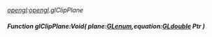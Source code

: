 _[opengl](../../modules/opengl/opengl-module.md):[opengl](../../modules/opengl/opengl-module.md).glClipPlane_
##### Function glClipPlane:Void( plane:[GLenum](../../modules/opengl/opengl-glenum.md),equation:[GLdouble](../../modules/opengl/opengl-gldouble.md) Ptr )
